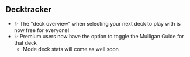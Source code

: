 ## Decktracker

-   ✨ The "deck overview" when selecting your next deck to play with is now free for everyone!
-   ✨ Premium users now have the option to toggle the Mulligan Guide for that deck
    -   Mode deck stats will come as well soon
